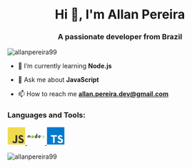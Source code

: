 <h1 align="center">Hi 👋, I'm Allan Pereira</h1>
<h3 align="center">A passionate developer from Brazil</h3>

<p align="left"> <img src="https://komarev.com/ghpvc/?username=allanpereira99&label=Profile%20views&color=0e75b6&style=flat" alt="allanpereira99" /> </p>

- 🌱 I’m currently learning **Node.js**

- 💬 Ask me about **JavaScript**

- 📫 How to reach me **allan.pereira.dev@gmail.com**

<h3 align="left">Languages and Tools:</h3>
<p align="left"> <a href="https://developer.mozilla.org/en-US/docs/Web/JavaScript" target="_blank" rel="noreferrer"> <img src="https://raw.githubusercontent.com/devicons/devicon/master/icons/javascript/javascript-original.svg" alt="javascript" width="40" height="40"/> </a> <a href="https://nodejs.org" target="_blank" rel="noreferrer"> <img src="https://raw.githubusercontent.com/devicons/devicon/master/icons/nodejs/nodejs-original-wordmark.svg" alt="nodejs" width="40" height="40"/> </a> <a href="https://www.typescriptlang.org/" target="_blank" rel="noreferrer"> <img src="https://raw.githubusercontent.com/devicons/devicon/master/icons/typescript/typescript-original.svg" alt="typescript" width="40" height="40"/> </a> </p>

<p><img align="center" src="https://github-readme-stats.vercel.app/api/top-langs?username=allanpereira99&show_icons=true&locale=en&layout=compact" alt="allanpereira99" /></p>
